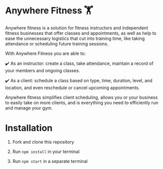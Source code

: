 # Anywhere Fitness 🏋️

Anywhere fitness is a solution for fitness instructors and independent fitness businesses that offer classes and appointments,
as well as help to ease the unnecessary logistics that cut into training time, like taking attendance or scheduling future training sessions.

With Anywhere Fitness you are able to:

✔️ As an instructor: create a class, take attendance, maintain a record of your members and ongoing classes.

✔️ As a client: schedule a class based on type, time, duration, level, and location, and even reschedule or cancel upcoming appointments.

Anywhere fitness simplifies client scheduling, allows you or your business to easily take on more clients, and is everything you need to efficiently run and manage your gym.

# Installation

1. Fork and clone this repository

2. Run `npm install` in your terminal

3. Run `npm start` in a separate terminal
